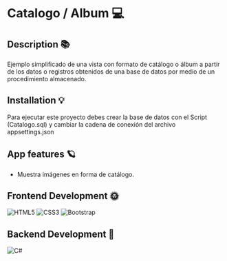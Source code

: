 # Catalogo / Album 💻
## Description 📚
 Ejemplo simplificado de una vista con formato de catálogo o álbum a partir de los datos o registros obtenidos de una base de datos por medio de un procedimiento almacenado. 
## Installation 💡 
 Para ejecutar este proyecto debes crear la base de datos con el Script (Catalogo.sql) y cambiar la cadena de conexión del archivo appsettings.json 
## App features 🪐
 - Muestra imágenes en forma de catálogo. 
## Frontend Development 🌞 
 ![HTML5](https://img.shields.io/badge/html5-%23E34F26.svg?style=for-the-badge&logo=html5&logoColor=white) ![CSS3](https://img.shields.io/badge/css3-%231572B6.svg?style=for-the-badge&logo=css3&logoColor=white) ![Bootstrap](https://img.shields.io/badge/bootstrap-%23563D7C.svg?style=for-the-badge&logo=bootstrap&logoColor=white) 
## Backend Development 🌚 
 ![C#](https://img.shields.io/badge/c%23-%23239120.svg?style=for-the-badge&logo=c-sharp&logoColor=white) 
 
